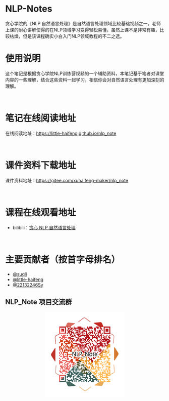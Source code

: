 # NLP-Notes

贪心学院的《NLP 自然语言处理》是自然语言处理领域比较基础视频之一。老师上课的耐心讲解使得的在NLP领域学习变得轻松易懂，虽然上课不是非常有趣，比较枯燥，但是该课程确实小白入门NLP领域教程的不二之选。<br>

# 使用说明

这个笔记是根据贪心学院NLP训练营视频的一个辅助资料，本笔记基于笔者对课堂内容的一些理解，结合这些资料一起学习，相信你会对自然语言处理有更加深刻的理解。

<br>

# 笔记在线阅读地址

在线阅读地址：https://little-haifeng.github.io/nlp_note

<br>

# 课件资料下载地址

课件资料地址：https://gitee.com/xuhaifeng-maker/nlp_note

<br>

# 课程在线观看地址
- bilibili：[贪心 NLP 自然语言处理](https://www.bilibili.com/video/BV1yK4y1E7n4?p=22)

<br>

# 主要贡献者（按首字母排名）
- [@suqli](https://github.com/suqli)
- [@little-haifeng](https://github.com/little-haifeng)
- [@22132246Sy](https://github.com/22132246Sy)

## NLP_Note 项目交流群

<div align=center><img src="二维码.png" width = "250" height = "270" alt="NLP_Note项目交流群"></div>

